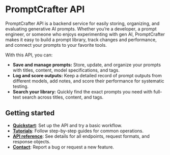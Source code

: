 # PromptCrafter API

PromptCrafter API is a backend service for easily storing, organizing, and evaluating generative AI prompts. Whether you’re a developer, a prompt engineer, or someone who enjoys experimenting with gen AI, PromptCrafter makes it easy to build a prompt library, track changes and performance, and connect your prompts to your favorite tools.

With this API, you can:

- **Save and manage prompts:** Store, update, and organize your prompts with titles, content, model specifications, and tags.
- **Log and score outputs:** Keep a detailed record of prompt outputs from different models, add notes, and score their performance for systematic testing.
- **Search your library:** Quickly find the exact prompts you need with full-text search across titles, content, and tags.

## Getting started

- [**Quickstart**](quickstart.md): Set up the API and try a basic workflow.
- [**Tutorials**](tutorials/index.md): Follow step-by-step guides for common operations.
- [**API reference**](reference/index.md): See details for all endpoints, request formats, and response objects.
- [**Contact**](contact.md): Report a bug or request a new feature.

